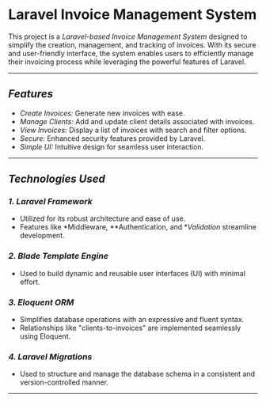 # Laravel Invoice Management System

This project is a *Laravel-based Invoice Management System* designed to simplify the creation, management, and tracking of invoices. With its secure and user-friendly interface, the system enables users to efficiently manage their invoicing process while leveraging the powerful features of Laravel.

---

## *Features*
- *Create Invoices:* Generate new invoices with ease.
- *Manage Clients:* Add and update client details associated with invoices.
- *View Invoices:* Display a list of invoices with search and filter options.
- *Secure:* Enhanced security features provided by Laravel.
- *Simple UI:* Intuitive design for seamless user interaction.

---

## *Technologies Used*
### *1. Laravel Framework*
- Utilized for its robust architecture and ease of use.
- Features like *Middleware, **Authentication, and **Validation* streamline development.

### *2. Blade Template Engine*
- Used to build dynamic and reusable user interfaces (UI) with minimal effort.

### *3. Eloquent ORM*
- Simplifies database operations with an expressive and fluent syntax.
- Relationships like "clients-to-invoices" are implemented seamlessly using Eloquent.

### *4. Laravel Migrations*
- Used to structure and manage the database schema in a consistent and version-controlled manner.

---

